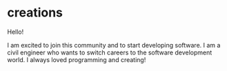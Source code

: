 # creations

Hello!

I am excited to join this community and to start developing software. 
I am a civil engineer who wants to switch careers to the software development world. I always loved programming and creating!
